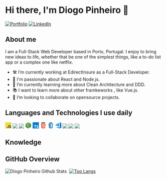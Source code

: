 # Hi there, I'm Diogo Pinheiro 👋

[![Portfolio](https://img.shields.io/static/v1?label=%20&message=Portfolio&color=orange)](https://fierce-earth-84105.herokuapp.com/) [![LinkedIn](https://img.shields.io/badge/LinkedIn-%230077B5.svg?&style=flat-square&logo=linkedin&logoColor=white)](https://www.linkedin.com/in/diogo-fgpinheiro/)

## About me
I am a Full-Stack Web Developer based in Porto, Portugal.
I enjoy to bring new ideas to life, whether that be one of the simplest things, like a to-do list app or a complex one like netflix.

- 🛠  I’m currently working at EdirectInsure as a Full-Stack Developer.
- 💙  I'm passionate about React and Node.js.
- 🌱  I’m currently learning more about Clean Architecture and DDD.
- 📚  I want to learn more about other framkeworks , like Vue.js.
- 👯 I’m looking to collaborate on opensource projects.

## Languages and Technologies I use daily

<code><img height="20" src="https://raw.githubusercontent.com/github/explore/80688e429a7d4ef2fca1e82350fe8e3517d3494d/topics/javascript/javascript.png"></code>
<code><img height="20" src="https://cdn.worldvectorlogo.com/logos/react.svg"></code>
<code><img height="20" src="https://cdn.worldvectorlogo.com/logos/polymer-2.svg"></code>
<code><img height="20" src="https://raw.githubusercontent.com/github/explore/80688e429a7d4ef2fca1e82350fe8e3517d3494d/topics/nodejs/nodejs.png"></code>
<code><img height="20" src="https://raw.githubusercontent.com/github/explore/80688e429a7d4ef2fca1e82350fe8e3517d3494d/topics/typescript/typescript.png"></code>
<code><img height="20" src="https://raw.githubusercontent.com/github/explore/80688e429a7d4ef2fca1e82350fe8e3517d3494d/topics/html/html.png"></code>
<code><img height="20" src="https://raw.githubusercontent.com/github/explore/80688e429a7d4ef2fca1e82350fe8e3517d3494d/topics/css/css.png"></code>
<code><img height="20" src="https://raw.githubusercontent.com/github/explore/80688e429a7d4ef2fca1e82350fe8e3517d3494d/topics/visual-studio-code/visual-studio-code.png"></code>
<code><img height="20" src="https://cdn.worldvectorlogo.com/logos/docker.svg"></code>
<code><img height="20" src="https://cdn.worldvectorlogo.com/logos/jenkins.svg"></code>
<code><img height="20" src="https://cdn.worldvectorlogo.com/logos/rancher.svg"></code>


## Knowledge


## GitHub Overview
<img align="left" alt="Diogo Pinheiro Github Stats" src="https://github-readme-stats.vercel.app/api?username=diogofgomespinheiro&show_icons=true" />    &nbsp;
[![Top Langs](https://github-readme-stats.vercel.app/api/top-langs/?username=diogofgomespinheiro)](https://github.com/anuraghazra/github-readme-stats) 
